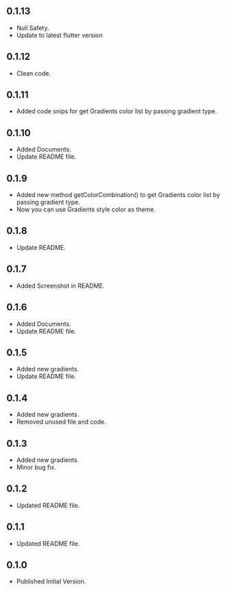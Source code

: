 ## 0.1.13

- Null Safety.
- Update to latest flutter version

## 0.1.12

- Clean code.

## 0.1.11

- Added code snips for get Gradients color list by passing gradient type.

## 0.1.10

- Added Documents.
- Update README file.

## 0.1.9

- Added new method getColorCombination() to get Gradients color list by passing gradient type.
- Now you can use Gradients style color as theme. 

## 0.1.8

- Update README.

## 0.1.7

- Added Screenshot in README.

## 0.1.6

- Added Documents.
- Update README file.

## 0.1.5

- Added new gradients.
- Update README file.

## 0.1.4

- Added new gradients.
- Removed unused file and code.

## 0.1.3

- Added new gradients.
- Minor bug fix.

## 0.1.2

- Updated README file.

## 0.1.1

- Updated README file.

## 0.1.0

- Published Initial Version.

